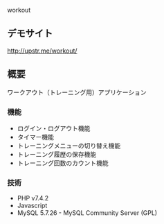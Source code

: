 workout

## デモサイト
http://upstr.me/workout/
## 概要
ワークアウト（トレーニング用）アプリケーション
### 機能
- ログイン・ログアウト機能
- タイマー機能
- トレーニングメニューの切り替え機能
- トレーニング履歴の保存機能
- トレーニング回数のカウント機能
### 技術
- PHP v7.4.2
- Javascript
- MySQL 5.7.26 - MySQL Community Server (GPL)